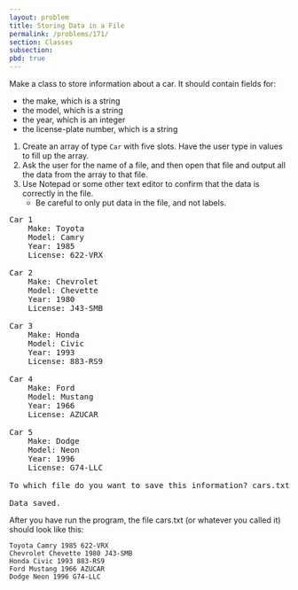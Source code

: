 ```yaml
---
layout: problem
title: Storing Data in a File
permalink: /problems/171/
section: Classes
subsection:
pbd: true
---
```

Make a class to store information about a car. It should contain fields for:
- the make, which is a string
- the model, which is a string
- the year, which is an integer
- the license-plate number, which is a string

1. Create an array of type `Car` with five slots. Have the user type in values to fill up the array.
2. Ask the user for the name of a file, and then open that file and output all the data from the array to that file.
3. Use Notepad or some other text editor to confirm that the data is correctly in the file. 
    - Be careful to only put data in the file, and not labels.

<pre class="terminal">
Car 1
	Make: <kbd>Toyota</kbd>
	Model: <kbd>Camry</kbd>
	Year: <kbd>1985</kbd>
	License: <kbd>622-VRX</kbd>

Car 2
	Make: <kbd>Chevrolet</kbd>
	Model: <kbd>Chevette</kbd>
	Year: <kbd>1980</kbd>
	License: <kbd>J43-SMB</kbd>

Car 3
	Make: <kbd>Honda</kbd>
	Model: <kbd>Civic</kbd>
	Year: <kbd>1993</kbd>
	License: <kbd>883-RS9</kbd>

Car 4
	Make: <kbd>Ford</kbd>
	Model: <kbd>Mustang</kbd>
	Year: <kbd>1966</kbd>
	License: <kbd>AZUCAR</kbd>

Car 5
	Make: <kbd>Dodge</kbd>
	Model: <kbd>Neon</kbd>
	Year: <kbd>1996</kbd>
	License: <kbd>G74-LLC</kbd>

To which file do you want to save this information? <kbd>cars.txt</kbd>

Data saved.
</pre>

After you have run the program, the file cars.txt (or whatever you called it) should look like this:
```
Toyota Camry 1985 622-VRX
Chevrolet Chevette 1980 J43-SMB
Honda Civic 1993 883-RS9
Ford Mustang 1966 AZUCAR
Dodge Neon 1996 G74-LLC
```